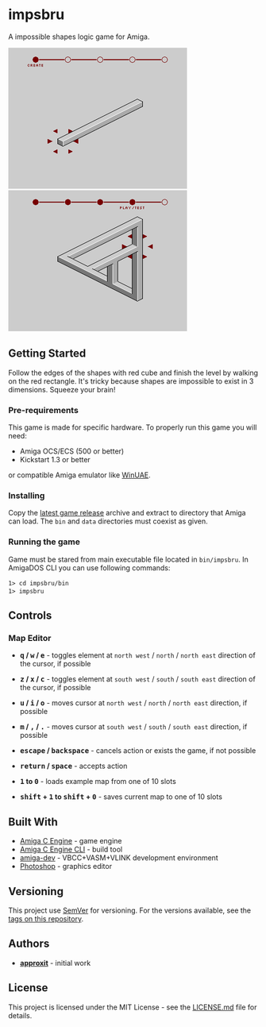 # impsbru

A impossible shapes logic game for Amiga.

![screenshot 1](res/screenshots/1.png)
![screenshot 2](res/screenshots/2.png)

## Getting Started

Follow the edges of the shapes with red cube and finish the level by walking on the red rectangle. It's tricky because shapes are impossible to exist in 3 dimensions. Squeeze your brain!

### Pre-requirements

This game is made for specific hardware. To properly run this game you will need:

* Amiga OCS/ECS (500 or better)
* Kickstart 1.3 or better

or compatible Amiga emulator like [WinUAE](http://www.winuae.net/).

### Installing

Copy the [latest game release](https://github.com/approxit/impsbru/releases) archive and extract to directory that Amiga can load. The `bin` and `data` directories must coexist as given. 

### Running the game

Game must be stared from main executable file located in `bin/impsbru`.
In AmigaDOS CLI you can use following commands:

```
1> cd impsbru/bin
1> impsbru
``` 

## Controls

### Map Editor

* **<kbd>q</kbd> / <kbd>w</kbd> / <kbd>e</kbd>** - toggles element at `north west` / `north` / `north east` direction of the cursor, if possible
* **<kbd>z</kbd> / <kbd>x</kbd> / <kbd>c</kbd>** - toggles element at `south west` / `south` / `south east` direction of the cursor, if possible

* **<kbd>u</kbd> / <kbd>i</kbd> / <kbd>o</kbd>** - moves cursor at `north west` / `north` / `north east` direction, if possible
* **<kbd>m</kbd> / <kbd>,</kbd> / <kbd>.</kbd>** - moves cursor at `south west` / `south` / `south east` direction, if possible

* **<kbd>escape</kbd> / <kbd>backspace</kbd>** - cancels action or exists the game, if not possible 
* **<kbd>return</kbd> / <kbd>space</kbd>** - accepts action

* **<kbd>1</kbd> to <kbd>0</kbd>** - loads example map from one of 10 slots
* **<kbd>shift</kbd> + <kbd>1</kbd> to <kbd>shift</kbd> + <kbd>0</kbd>** - saves current map to one of 10 slots 

## Built With

* [Amiga C Engine](https://github.com/approxit/ACE) - game engine
* [Amiga C Engine CLI](https://github.com/approxit/ace-cli) - build tool
* [amiga-dev](https://github.com/kusma/amiga-dev) - VBCC+VASM+VLINK development environment
* [Photoshop](http://www.adobe.com/products/photoshop.html) - graphics editor

## Versioning

This project use [SemVer](http://semver.org/) for versioning. For the versions available, see the [tags on this repository](https://github.com/approxit/impsbru/tags). 

## Authors

* **[approxit](https://github.com/approxit)** - initial work

## License

This project is licensed under the MIT License - see the [LICENSE.md](LICENSE.md) file for details.